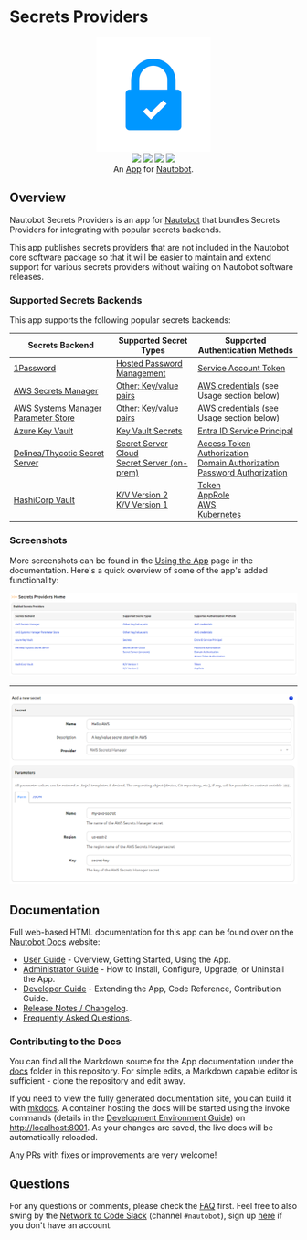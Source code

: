 # Secrets Providers

<p align="center">
  <img src="https://raw.githubusercontent.com/nautobot/nautobot-app-secrets-providers/develop/docs/images/icon-nautobot-secrets-providers.png" class="logo" height="200px">
  <br>
  <a href="https://github.com/nautobot/nautobot-app-secrets-providers/actions"><img src="https://github.com/nautobot/nautobot-app-secrets-providers/actions/workflows/ci.yml/badge.svg?branch=main"></a>
  <a href="https://docs.nautobot.com/projects/secrets-providers/en/latest/"><img src="https://readthedocs.org/projects/nautobot-plugin-secrets-providers/badge/"></a>
  <a href="https://pypi.org/project/nautobot-secrets-providers/"><img src="https://img.shields.io/pypi/v/nautobot-secrets-providers"></a>
  <a href="https://pypi.org/project/nautobot-secrets-providers/"><img src="https://img.shields.io/pypi/dm/nautobot-secrets-providers"></a>
  <br>
  An <a href="https://networktocode.com/nautobot-apps/">App</a> for <a href="https://nautobot.com/">Nautobot</a>.
</p>

## Overview

Nautobot Secrets Providers is an app for [Nautobot](https://github.com/nautobot/nautobot) that bundles Secrets Providers for integrating with popular secrets backends.

This app publishes secrets providers that are not included in the Nautobot core software package so that it will be easier to maintain and extend support for various secrets providers without waiting on Nautobot software releases.

### Supported Secrets Backends

This app supports the following popular secrets backends:

| Secrets Backend                                                                | Supported Secret Types                                                                                                                                                                        | Supported Authentication Methods                                                                                                                                                                                                                                                                           |
| ------------------------------------------------------------------------------ | --------------------------------------------------------------------------------------------------------------------------------------------------------------------------------------------- | ---------------------------------------------------------------------------------------------------------------------------------------------------------------------------------------------------------------------------------------------------------------------------------------------------------- |
| [1Password](https://1password.com) | [Hosted Password Management](https://1password.com/password-management) | [Service Account Token](https://developer.1password.com/docs/service-accounts/) |
| [AWS Secrets Manager](https://aws.amazon.com/secrets-manager/)                 | [Other: Key/value pairs](https://docs.aws.amazon.com/secretsmanager/latest/userguide/manage_create-basic-secret.html)                                                                         | [AWS credentials](https://docs.aws.amazon.com/general/latest/gr/aws-sec-cred-types.html) (see Usage section below)                                                                                                                                                                                         |
| [AWS Systems Manager Parameter Store](https://aws.amazon.com/secrets-manager/) | [Other: Key/value pairs](https://docs.aws.amazon.com/systems-manager/latest/userguide/systems-manager-parameter-store.html)                                                                   | [AWS credentials](https://docs.aws.amazon.com/general/latest/gr/aws-sec-cred-types.html) (see Usage section below)                                                                                                                                                                                         |
| [Azure Key Vault](https://learn.microsoft.com/en-us/azure/key-vault/)          | [Key Vault Secrets](https://learn.microsoft.com/en-us/azure/key-vault/secrets/about-secrets)                                                                                                  | [Entra ID Service Principal](https://learn.microsoft.com/en-us/python/api/azure-identity/azure.identity.environmentcredential?view=azure-python)                                                                                                                                                           |
| [Delinea/Thycotic Secret Server](https://delinea.com/products/secret-server)   | [Secret Server Cloud](https://github.com/DelineaXPM/python-tss-sdk#secret-server-cloud)<br/>[Secret Server (on-prem)](https://github.com/DelineaXPM/python-tss-sdk#initializing-secretserver) | [Access Token Authorization](https://github.com/DelineaXPM/python-tss-sdk#access-token-authorization)<br/>[Domain Authorization](https://github.com/DelineaXPM/python-tss-sdk#domain-authorization)<br/>[Password Authorization](https://github.com/DelineaXPM/python-tss-sdk#password-authorization)<br/> |
| [HashiCorp Vault](https://www.vaultproject.io)                                 | [K/V Version 2](https://www.vaultproject.io/docs/secrets/kv/kv-v2)<br/>[K/V Version 1](https://developer.hashicorp.com/vault/docs/secrets/kv/kv-v1)                                           | [Token](https://www.vaultproject.io/docs/auth/token)<br/>[AppRole](https://www.vaultproject.io/docs/auth/approle)<br/>[AWS](https://www.vaultproject.io/docs/auth/aws)<br/>[Kubernetes](https://www.vaultproject.io/docs/auth/kubernetes)                                                                  |

### Screenshots

More screenshots can be found in the [Using the App](https://docs.nautobot.com/projects/secrets-providers/en/latest/user/app_use_cases/) page in the documentation. Here's a quick overview of some of the app's added functionality:

![Screenshot of app home page](https://raw.githubusercontent.com/nautobot/nautobot-app-secrets-providers/develop/docs/images/secrets-providers-home.png "App Home page")

---

![Screenshot of secret using AWS Secrets Manager](https://raw.githubusercontent.com/nautobot/nautobot-app-secrets-providers/develop/docs/images/aws-secrets-manager-secrets-provider-add.png "Secret using AWS Secrets Manager")

## Documentation

Full web-based HTML documentation for this app can be found over on the [Nautobot Docs](https://docs.nautobot.com) website:

- [User Guide](https://docs.nautobot.com/projects/secrets-providers/en/latest/user/app_overview/) - Overview, Getting Started, Using the App.
- [Administrator Guide](https://docs.nautobot.com/projects/secrets-providers/en/latest/admin/install/) - How to Install, Configure, Upgrade, or Uninstall the App.
- [Developer Guide](https://docs.nautobot.com/projects/secrets-providers/en/latest/dev/contributing/) - Extending the App, Code Reference, Contribution Guide.
- [Release Notes / Changelog](https://docs.nautobot.com/projects/secrets-providers/en/latest/admin/release_notes/).
- [Frequently Asked Questions](https://docs.nautobot.com/projects/secrets-providers/en/latest/user/faq/).

### Contributing to the Docs

You can find all the Markdown source for the App documentation under the [docs](https://github.com/nautobot/nautobot-app-data-validation-engine/tree/develop/docs) folder in this repository. For simple edits, a Markdown capable editor is sufficient - clone the repository and edit away.

If you need to view the fully generated documentation site, you can build it with [mkdocs](https://www.mkdocs.org/). A container hosting the docs will be started using the invoke commands (details in the [Development Environment Guide](https://docs.nautobot.com/projects/data-validation/en/latest/dev/dev_environment/#docker-development-environment)) on [http://localhost:8001](http://localhost:8001). As your changes are saved, the live docs will be automatically reloaded.

Any PRs with fixes or improvements are very welcome!

## Questions

For any questions or comments, please check the [FAQ](https://docs.nautobot.com/projects/secrets-providers/en/latest/user/faq/) first. Feel free to also swing by the [Network to Code Slack](https://networktocode.slack.com/) (channel `#nautobot`), sign up [here](http://slack.networktocode.com/) if you don't have an account.
